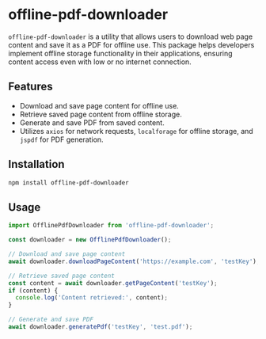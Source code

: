 # offline-pdf-downloader

`offline-pdf-downloader` is a utility that allows users to download web page content and save it as a PDF for offline use. This package helps developers implement offline storage functionality in their applications, ensuring content access even with low or no internet connection.

## Features
- Download and save page content for offline use.
- Retrieve saved page content from offline storage.
- Generate and save PDF from saved content.
- Utilizes `axios` for network requests, `localforage` for offline storage, and `jspdf` for PDF generation.

## Installation

```sh
npm install offline-pdf-downloader
```

## Usage

```typescript 
import OfflinePdfDownloader from 'offline-pdf-downloader';

const downloader = new OfflinePdfDownloader();

// Download and save page content
await downloader.downloadPageContent('https://example.com', 'testKey');

// Retrieve saved page content
const content = await downloader.getPageContent('testKey');
if (content) {
  console.log('Content retrieved:', content);
}

// Generate and save PDF
await downloader.generatePdf('testKey', 'test.pdf');

```